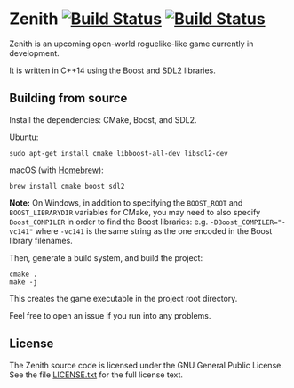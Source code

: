 # Zenith [![Build Status](https://travis-ci.org/emlai/zenith.svg?branch=master)](https://travis-ci.org/emlai/zenith) [![Build Status](https://ci.appveyor.com/api/projects/status/avyab8dh0d35dakh/branch/master?svg=true)](https://ci.appveyor.com/project/emlai/zenith/branch/master)
 
Zenith is an upcoming open-world roguelike-like game currently in development.

It is written in C++14 using the Boost and SDL2 libraries.

## Building from source

Install the dependencies: CMake, Boost, and SDL2.

Ubuntu:

    sudo apt-get install cmake libboost-all-dev libsdl2-dev

macOS (with [Homebrew](https://brew.sh/)):

    brew install cmake boost sdl2

**Note:** On Windows, in addition to specifying the `BOOST_ROOT` and
`BOOST_LIBRARYDIR` variables for CMake, you may need to also specify
`Boost_COMPILER` in order to find the Boost libraries: e.g.
`-DBoost_COMPILER="-vc141"` where `-vc141` is the same string as the one
encoded in the Boost library filenames.

Then, generate a build system, and build the project:

    cmake .
    make -j

This creates the game executable in the project root directory.

Feel free to open an issue if you run into any problems.

## License

The Zenith source code is licensed under the GNU General Public License. See the
file [LICENSE.txt](LICENSE.txt) for the full license text.
